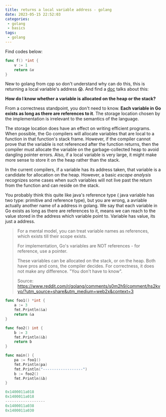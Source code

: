 ```yaml
---
title: returns a local variable address - golang
date: 2023-05-15 22:52:03
categories:
 - golang
 - basics
tags:
 - golang
---
```


Find codes below:

```go
func f() *int {
    v := 1
    return &v
}
```

New to golang from cpp so don't understand why can do this, this is returning a local variable's address 😱. And find a [doc](https://go.dev/doc/faq) talks about this:

**How do I know whether a variable is allocated on the heap or the stack?**

From a correctness standpoint, you don't need to know. **Each variable in Go exists as long as there are references to it**. The storage location chosen by the implementation is irrelevant to the semantics of the language. 

The storage location does have an effect on writing efficient programs. When possible, the Go compilers will allocate variables that are local to a function in that function's stack frame. However, if the compiler cannot prove that the variable is not referenced after the function returns, then the compiler must allocate the variable on the garbage-collected heap to avoid dangling pointer errors. Also, if a local variable is very large, it might make more sense to store it on the heap rather than the stack. 

In the current compilers, if a variable has its address taken, that variable is a candidate for allocation on the heap. However, a basic *escape analysis* recognizes some cases when such variables will not live past the return from the function and can reside on the stack. 

You probably think this quite like java's reference type ( java variable has two type: primitive and reference type), but you are wrong, a avriable actually another name of a address in golang. We say that each variable in Go exists as long as there are references to it, means we can reach to the value stored in the address which variable point to. Variable has value, its just a address. 

> For a mental model, you can treat variable names as references, which exists till their scope exists.
>
> For implementation, Go's variables are NOT references - for reference, use a pointer.
>
> These variables can be allocated on the stack, or on the heap. Both have pros and cons, the compiler decides. For correctness, it does not make any difference. "You don't have to know". 
>
> Source: https://www.reddit.com/r/golang/comments/s0m2h9/comment/hs2kvyo/?utm_source=share&utm_medium=web2x&context=3

```go
func foo1() *int {
	a := 3
	fmt.Println(&a)
	return &a
}

func foo2() int {
	b := 3
	fmt.Println(&b)
	return b
}

func main() {
	pa := foo1()
	fmt.Println(pa)
	fmt.Println("------------------")
	b := foo2()
	fmt.Println(&b)
}

0x1400011a018
0x1400011a018
------------------
0x1400011a038
0x1400011a030
```

